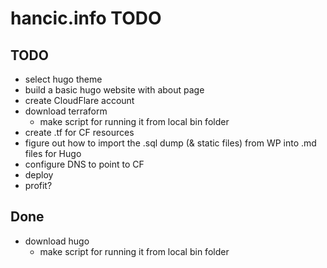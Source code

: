 # hancic.info TODO

## TODO
- select hugo theme
- build a basic hugo website with about page
- create CloudFlare account
- download terraform
    - make script for running it from local bin folder
- create .tf for CF resources
- figure out how to import the .sql dump (& static files) from WP into .md files for Hugo
- configure DNS to point to CF
- deploy
- profit?

## Done

- download hugo
    - make script for running it from local bin folder